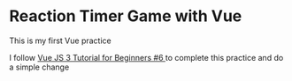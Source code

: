 # Reaction Timer Game with Vue

This is my first Vue practice

I follow [Vue JS 3 Tutorial for Beginners #6 ](https://www.youtube.com/watch?v=bc6czIBLKTg&list=PL4cUxeGkcC9hYYGbV60Vq3IXYNfDk8At1&index=7&ab_channel=TheNetNinja) to complete this practice and do a simple change

